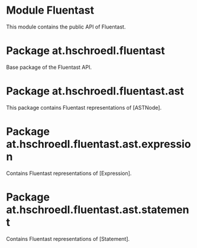 # Module Fluentast

This module contains the public API of Fluentast.

# Package at.hschroedl.fluentast

Base package of the Fluentast API.

# Package at.hschroedl.fluentast.ast 

This package contains Fluentast representations of [ASTNode]. 

# Package at.hschroedl.fluentast.ast.expression

Contains Fluentast representations of [Expression].

# Package at.hschroedl.fluentast.ast.statement

Contains Fluentast representations of [Statement].